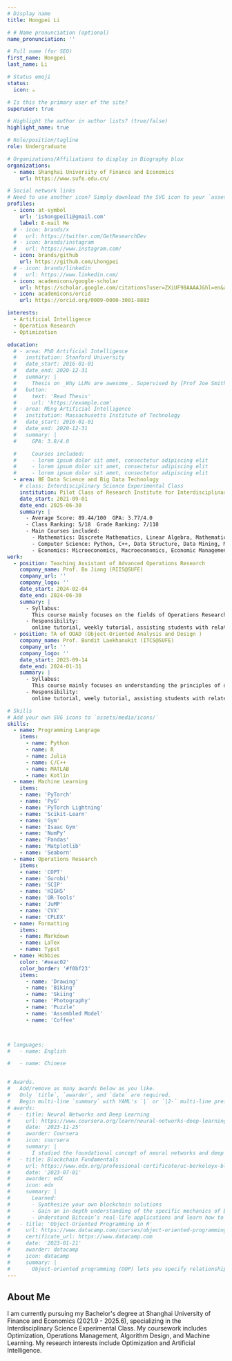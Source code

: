 ```yaml
---
# Display name
title: Hongpei Li 

# # Name pronunciation (optional)
name_pronunciation: ''

# Full name (for SEO)
first_name: Hongpei
last_name: Li

# Status emoji
status:
  icon: ☕️

# Is this the primary user of the site?
superuser: true

# Highlight the author in author lists? (true/false)
highlight_name: true

# Role/position/tagline
role: Undergraduate

# Organizations/Affiliations to display in Biography blox
organizations:
  - name: Shanghai University of Finance and Economics
    url: https://www.sufe.edu.cn/

# Social network links
# Need to use another icon? Simply download the SVG icon to your `assets/media/icons/` folder.
profiles:
  - icon: at-symbol
    url: 'ishongpeili@gmail.com'
    label: E-mail Me
  # - icon: brands/x
  #   url: https://twitter.com/GetResearchDev
  # - icon: brands/instagram
  #   url: https://www.instagram.com/
  - icon: brands/github
    url: https://github.com/Lhongpei
  # - icon: brands/linkedin
  #   url: https://www.linkedin.com/
  - icon: academicons/google-scholar
    url: https://scholar.google.com/citations?user=ZXiUF98AAAAJ&hl=en&authuser=2
  - icon: academicons/orcid
    url: https://orcid.org/0009-0000-3001-8883

interests:
  - Artificial Intelligence
  - Operation Research
  - Optimization

education:
  # - area: PhD Artificial Intelligence
  #   institution: Stanford University
  #   date_start: 2016-01-01
  #   date_end: 2020-12-31
  #   summary: |
  #     Thesis on _Why LLMs are awesome_. Supervised by [Prof Joe Smith](https://example.com). Presented papers at 5 IEEE conferences with the contributions being published in 2 Springer journals.
  #   button:
  #     text: 'Read Thesis'
  #     url: 'https://example.com'
  # - area: MEng Artificial Intelligence
  #   institution: Massachusetts Institute of Technology
  #   date_start: 2016-01-01
  #   date_end: 2020-12-31
  #   summary: |
  #     GPA: 3.8/4.0

  #     Courses included:
  #     - lorem ipsum dolor sit amet, consectetur adipiscing elit
  #     - lorem ipsum dolor sit amet, consectetur adipiscing elit
  #     - lorem ipsum dolor sit amet, consectetur adipiscing elit
  - area: BE Data Science and Big Data Technology
    # class: Interdisciplinary Science Experimental Class
    institution: Pilot Class of Research Institute for Interdisciplinary Science at Shanghai University of Finance and Economics
    date_start: 2021-09-01
    date_end: 2025-06-30
    summary: |
      - Average Score: 89.44/100  GPA: 3.77/4.0
      - Class Ranking: 5/18  Grade Ranking: 7/118
      - Main Courses included:
        - Mathematics: Discrete Mathematics, Linear Algebra, Mathematical Analysis, Probability, Mathematical Statistics, Stochastic Process, Numerical Computation Method, Game Theory, Dynamic Programming, High-Dimensional Data Analysis, Data-Driven Decision Making, Operations Management, Linear & Nonlinear Programming, Advanced Operations Research
        - Computer Science: Python, C++, Data Structure, Data Mining, Machine Learning, Deep Learning,  Advanced Program Design and Experiment, Algorithmic Design & Analysis
        - Economics: Microeconomics, Macroeconomics, Economic Management of Computer Application, Econometrics, Money and Banking
work:
  - position: Teaching Assistant of Advanced Operations Research
    company_name: Prof. Bo Jiang (RIIS@SUFE)
    company_url: ''
    company_logo: ''
    date_start: 2024-02-04
    date_end: 2024-06-30
    summary: |
      - Syllabus: 
        This course mainly focuses on the fields of Operations Research, including Optimization Theory, Integer Programming, Revenue Management, Constrained & Unconstrained Optimization, Robust Optimization.
      - Responsibility:
        online tutorial, weekly tutorial, assisting students with related questions and grading of the homework and exams.
  - position: TA of OOAD (Object-Oriented Analysis and Design )
    company_name: Prof. Bundit Laekhanukit (ITCS@SUFE)
    company_url: ''
    company_logo: ''
    date_start: 2023-09-14
    date_end: 2024-01-31
    summary: |
      - Syllabus: 
        This course mainly focuses on understanding the principles of object-oriented programming and design.
      - Responsibility:
        online tutorial, weely tutorial, assisting students with related questions and guiding the students to complete projects using Kotlin.

# Skills
# Add your own SVG icons to `assets/media/icons/`
skills:
  - name: Programming Langrage
    items:
      - name: Python
      - name: R
      - name: Julia
      - name: C/C++
      - name: MATLAB
      - name: Kotlin
  - name: Machine Learning
    items:
    - name: 'PyTorch'
    - name: 'PyG'
    - name: 'PyTorch Lightning'
    - name: 'Scikit-Learn'
    - name: 'Gym'
    - name: 'Isaac Gym'
    - name: 'NumPy'
    - name: 'Pandas'
    - name: 'Matplotlib'
    - name: 'Seaborn'
  - name: Operations Research
    items: 
    - name: 'COPT'
    - name: 'Gurobi'
    - name: 'SCIP'
    - name: 'HIGHS'
    - name: 'OR-Tools'
    - name: 'JuMP'
    - name: 'CVX'
    - name: 'CPLEX'
  - name: Formatting
    items:
    - name: Markdown
    - name: LaTex
    - name: Typst
  - name: Hobbies
    color: '#eeac02'
    color_border: '#f0bf23'
    items:
      - name: 'Drawing'
      - name: 'Biking'
      - name: 'Skiing'
      - name: 'Photography'
      - name: 'Puzzle'
      - name: 'Assembled Model'
      - name: 'Coffee'



# languages:
#   - name: English

#   - name: Chinese


# Awards.
#   Add/remove as many awards below as you like.
#   Only `title`, `awarder`, and `date` are required.
#   Begin multi-line `summary` with YAML's `|` or `|2-` multi-line prefix and indent 2 spaces below.
# awards:
#   - title: Neural Networks and Deep Learning
#     url: https://www.coursera.org/learn/neural-networks-deep-learning
#     date: '2023-11-25'
#     awarder: Coursera
#     icon: coursera
#     summary: |
#       I studied the foundational concept of neural networks and deep learning. By the end, I was familiar with the significant technological trends driving the rise of deep learning; build, train, and apply fully connected deep neural networks; implement efficient (vectorized) neural networks; identify key parameters in a neural network’s architecture; and apply deep learning to your own applications.
#   - title: Blockchain Fundamentals
#     url: https://www.edx.org/professional-certificate/uc-berkeleyx-blockchain-fundamentals
#     date: '2023-07-01'
#     awarder: edX
#     icon: edx
#     summary: |
#       Learned:
#       - Synthesize your own blockchain solutions
#       - Gain an in-depth understanding of the specific mechanics of Bitcoin
#       - Understand Bitcoin’s real-life applications and learn how to attack and destroy Bitcoin, Ethereum, smart contracts and Dapps, and alternatives to Bitcoin’s Proof-of-Work consensus algorithm
#   - title: 'Object-Oriented Programming in R'
#     url: https://www.datacamp.com/courses/object-oriented-programming-with-s3-and-r6-in-r
#     certificate_url: https://www.datacamp.com
#     date: '2023-01-21'
#     awarder: datacamp
#     icon: datacamp
#     summary: |
#       Object-oriented programming (OOP) lets you specify relationships between functions and the objects that they can act on, helping you manage complexity in your code. This is an intermediate level course, providing an introduction to OOP, using the S3 and R6 systems. S3 is a great day-to-day R programming tool that simplifies some of the functions that you write. R6 is especially useful for industry-specific analyses, working with web APIs, and building GUIs.
---
```


## About Me

I am currently pursuing my Bachelor's degree at Shanghai University of Finance and Economics (2021.9 - 2025.6), specializing in the Interdisciplinary Science Experimental Class. My coursework includes Optimization, Operations Management, Algorithm Design, and Machine Learning. My research interests include Optimization and Artificial Intelligence.

